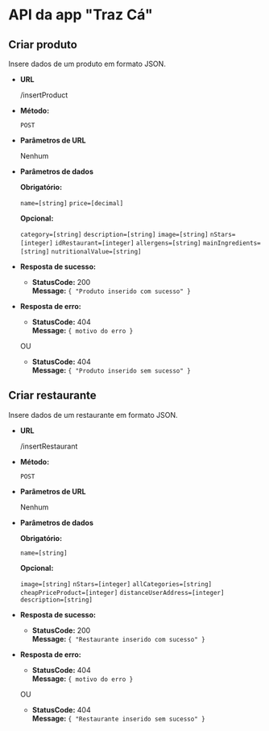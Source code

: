 # API da app "Traz Cá"
**Criar produto**
----
  Insere dados de um produto em formato JSON. 
  
* **URL**

  /insertProduct

* **Método:**

  `POST`
  
*  **Parâmetros de URL**

   Nenhum

* **Parâmetros de dados**

  **Obrigatório:**
 
   `name=[string]`
   `price=[decimal]`
   
   
   **Opcional:**
 
   `category=[string]`
   `description=[string]`
   `image=[string]`
   `nStars=[integer]`
   `idRestaurant=[integer]`
   `allergens=[string]`
   `mainIngredients=[string]`
   `nutritionalValue=[string]`

* **Resposta de sucesso:**

  * **StatusCode:** 200 <br />
    **Message:** `{ "Produto inserido com sucesso" }`
 
* **Resposta de erro:**

  * **StatusCode:** 404 <br />
    **Message:** `{ motivo do erro }`

  OU

  * **StatusCode:** 404 <br />
    **Message:** `{ "Produto inserido sem sucesso" }`
    
    
    
    
**Criar restaurante**
----
  Insere dados de um restaurante em formato JSON. 
  
* **URL**

  /insertRestaurant

* **Método:**

  `POST`
  
*  **Parâmetros de URL**

   Nenhum

* **Parâmetros de dados**

  **Obrigatório:**
 
   `name=[string]`
   
   
   **Opcional:**
 
   `image=[string]`
   `nStars=[integer]`
   `allCategories=[string]`
   `cheapPriceProduct=[integer]`
   `distanceUserAddress=[integer]`
   `description=[string]`

* **Resposta de sucesso:**

  * **StatusCode:** 200 <br />
    **Message:** `{ "Restaurante inserido com sucesso" }`
 
* **Resposta de erro:**

  * **StatusCode:** 404 <br />
    **Message:** `{ motivo do erro }`

  OU

  * **StatusCode:** 404 <br />
    **Message:** `{ "Restaurante inserido sem sucesso" }`
